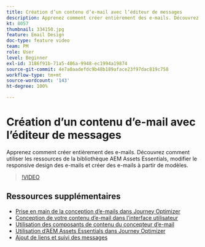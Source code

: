 ```yaml
---
title: Création d’un contenu d’e-mail avec l’éditeur de messages
description: Apprenez comment créer entièrement des e-mails. Découvrez comment utiliser les ressources de la bibliothèque AEM Assets Essentials, modifier le responsive design des e-mails et créer des e-mails à partir de modèles.
kt: 8057
thumbnail: 334150.jpg
feature: Email Design
doc-type: feature video
team: PM
role: User
level: Beginner
exl-id: 3186f91b-71a5-486a-9948-ec1994a19874
source-git-commit: 4e7a0aadefdc9b48b189aface23f97dac819c758
workflow-type: tm+mt
source-wordcount: '143'
ht-degree: 100%

---
```


# Création d’un contenu d’e-mail avec l’éditeur de messages

Apprenez comment créer entièrement des e-mails. Découvrez comment utiliser les ressources de la bibliothèque AEM Assets Essentials, modifier le responsive design des e-mails et créer des e-mails à partir de modèles.

>[!VIDEO](https://video.tv.adobe.com/v/334150?quality=12)

## Ressources supplémentaires

* [Prise en main de la conception d’e-mails dans Journey Optimizer](https://experienceleague.adobe.com/docs/journey-optimizer/using/create-messages/email-designer/design-emails.html?lang=fr)
* [Conception de votre contenu d’e-mail dans l’interface utilisateur](https://experienceleague.adobe.com/docs/journey-optimizer/using/create-messages/email-designer/create-email-content.html?lang=fr)
* [Utilisation des composants de contenu du concepteur d’e-mail](https://experienceleague.adobe.com/docs/journey-optimizer/using/create-messages/email-designer/content-components.html?lang=fr)
* [Utilisation d’AEM Assets Essentials dans Journey Optimizer](https://experienceleague.adobe.com/docs/journey-optimizer/using/create-messages/assets-essentials.html?lang=fr)
* [Ajout de liens et suivi des messages](https://experienceleague.adobe.com/docs/journey-optimizer/using/create-messages/message-tracking.html?lang=fr)
